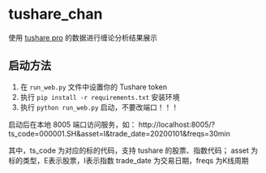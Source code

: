 # tushare_chan

使用 [tushare pro](https://tushare.pro/register?reg=7) 的数据进行缠论分析结果展示

## 启动方法

1. 在 `run_web.py` 文件中设置你的 Tushare token
2. 执行 `pip install -r requirements.txt` 安装环境
3. 执行 `python run_web.py` 启动，不要改端口！！！

启动后在本地 8005 端口访问服务，如：
http://localhost:8005/?ts_code=000001.SH&asset=I&trade_date=20200101&freqs=30min

其中，ts_code 为对应的标的代码，支持 tushare 的股票、指数代码；
asset 为标的类型，E表示股票，I表示指数
trade_date 为交易日期，freqs 为K线周期



